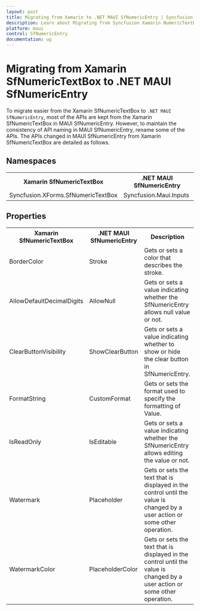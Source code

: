 ```yaml
---
layout: post
title: Migrating from Xamarin to .NET MAUI SfNumericEntry | Syncfusion 
description: Learn about Migrating from Syncfusion Xamarin NumericTextBox to Syncfusion .NET MAUI NumericEntry control and more.
platform: maui
control: SfNumericEntry
documentation: ug
---  
```


# Migrating from Xamarin SfNumericTextBox to .NET MAUI SfNumericEntry

To migrate easier from the Xamarin SfNumericTextBox to `.NET MAUI SfNumericEntry`, most of the APIs are kept from the Xamarin SfNumericTextBox in MAUI SfNumericEntry. However, to maintain the consistency of API naming in MAUI SfNumericEntry, rename some of the APIs. The APIs changed in MAUI SfNumericEntry from Xamarin SfNumericTextBox are detailed as follows.

## Namespaces 

<table>
<tr>
<th>Xamarin SfNumericTextBox</th>
<th>.NET MAUI SfNumericEntry</th></tr>
<tr>
<td>Syncfusion.XForms.SfNumericTextBox</td>
<td>Syncfusion.Maui.Inputs</td></tr>
</table>

## Properties

<table> 
<tr>
<th>Xamarin SfNumericTextBox</th>
<th>.NET MAUI SfNumericEntry</th>
<th>Description</th></tr>
<tr>
<td>BorderColor</td>
<td>Stroke</td>
<td>Gets or sets a color that describes the stroke.</td></tr>
<tr>
<td>AllowDefaultDecimalDigits</td>
<td>AllowNull</td>
<td>Gets or sets a value indicating whether the SfNumericEntry allows null value or not.</td></tr>
<tr>
<td>ClearButtonVisibility</td>
<td>ShowClearButton</td>
<td>Gets or sets a value indicating whether to show or hide the clear button in SfNumericEntry.</td></tr>
<tr>
<td>FormatString</td>
<td>CustomFormat</td>
<td>Gets or sets the format used to specify the formatting of Value.</td></tr>
<tr>
<td>IsReadOnly</td>
<td>IsEditable</td>
<td>Gets or sets a value indicating whether the SfNumericEntry allows editing the value or not.</td></tr>
<tr>
<td>Watermark</td>
<td>Placeholder</td>
<td>Gets or sets the text that is displayed in the control until the value is changed by a user action or some other operation.</td></tr>
<tr>
<td>WatermarkColor</td>
<td>PlaceholderColor</td>
<td>Gets or sets the text that is displayed in the control until the value is changed by a user action or some other operation.</td></tr>
</table> 
